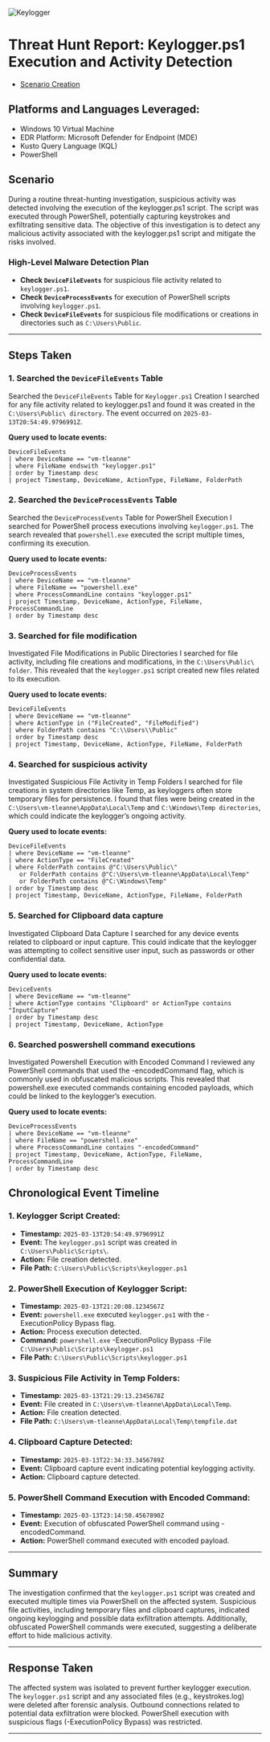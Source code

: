 ![Keylogger](https://github.com/user-attachments/assets/a3ef6721-4b38-4d7b-8cde-b8439e3157ec)

# Threat Hunt Report: Keylogger.ps1 Execution and Activity Detection
- [Scenario Creation](https://github.com/tleanne1/threat-hunting-scenario-keylogger/blob/main/threat-hunting-scenario-keylogge-creation.md)

## Platforms and Languages Leveraged:
- Windows 10 Virtual Machine
- EDR Platform: Microsoft Defender for Endpoint (MDE)
- Kusto Query Language (KQL)
- PowerShell

## Scenario

During a routine threat-hunting investigation, suspicious activity was detected involving the execution of the keylogger.ps1 script. The script was executed through PowerShell, potentially capturing keystrokes and exfiltrating sensitive data. The objective of this investigation is to detect any malicious activity associated with the keylogger.ps1 script and mitigate the risks involved.

### High-Level Malware Detection Plan
- **Check `DeviceFileEvents`** for suspicious file activity related to `keylogger.ps1`.
- **Check `DeviceProcessEvents`** for execution of PowerShell scripts involving `keylogger.ps1`.
- **Check `DeviceFileEvents`** for suspicious file modifications or creations in directories such as `C:\Users\Public`.

---

## Steps Taken

### 1. Searched the `DeviceFileEvents` Table

Searched the `DeviceFileEvents` Table for `Keylogger.ps1` Creation I searched for any file activity related to keylogger.ps1 and found it was created in the `C:\Users\Public\ directory`. The event occurred on `2025-03-13T20:54:49.9796991Z`.

**Query used to locate events:**

```kql
DeviceFileEvents
| where DeviceName == "vm-tleanne"
| where FileName endswith "keylogger.ps1"
| order by Timestamp desc
| project Timestamp, DeviceName, ActionType, FileName, FolderPath
```

### 2. Searched the `DeviceProcessEvents` Table

Searched the `DeviceProcessEvents` Table for PowerShell Execution I searched for PowerShell process executions involving `keylogger.ps1`. The search revealed that `powershell.exe` executed the script multiple times, confirming its execution.

**Query used to locate events:**

```kql
DeviceProcessEvents
| where DeviceName == "vm-tleanne"
| where FileName == "powershell.exe"
| where ProcessCommandLine contains "keylogger.ps1"
| project Timestamp, DeviceName, ActionType, FileName, ProcessCommandLine
| order by Timestamp desc
```

### 3. Searched for file modification

Investigated File Modifications in Public Directories I searched for file activity, including file creations and modifications, in the `C:\Users\Public\ folder`. This revealed that the `keylogger.ps1` script created new files related to its execution.

**Query used to locate events:**

```kql
DeviceFileEvents
| where DeviceName == "vm-tleanne"
| where ActionType in ("FileCreated", "FileModified")
| where FolderPath contains "C:\\Users\\Public"
| order by Timestamp desc
| project Timestamp, DeviceName, ActionType, FileName, FolderPath
```

### 4. Searched for suspicious activity

Investigated Suspicious File Activity in Temp Folders I searched for file creations in system directories like Temp, as keyloggers often store temporary files for persistence. I found that files were being created in the `C:\Users\vm-tleanne\AppData\Local\Temp` and `C:\Windows\Temp directories`, which could indicate the keylogger’s ongoing activity.

**Query used to locate events:**

```kql
DeviceFileEvents
| where DeviceName == "vm-tleanne"
| where ActionType == "FileCreated"
| where FolderPath contains @"C:\Users\Public\" 
   or FolderPath contains @"C:\Users\vm-tleanne\AppData\Local\Temp"
   or FolderPath contains @"C:\Windows\Temp"
| order by Timestamp desc
| project Timestamp, DeviceName, ActionType, FileName, FolderPath
```

### 5. Searched for Clipboard data capture

Investigated Clipboard Data Capture I searched for any device events related to clipboard or input capture. This could indicate that the keylogger was attempting to collect sensitive user input, such as passwords or other confidential data.

**Query used to locate events:**

```kql
DeviceEvents
| where DeviceName == "vm-tleanne"
| where ActionType contains "Clipboard" or ActionType contains "InputCapture"
| order by Timestamp desc
| project Timestamp, DeviceName, ActionType
```


### 6. Searched poswershell command executions

Investigated Powershell Execution with Encoded Command I reviewed any PowerShell commands that used the -encodedCommand flag, which is commonly used in obfuscated malicious scripts. This revealed that powershell.exe executed commands containing encoded payloads, which could be linked to the keylogger’s execution.

**Query used to locate events:**

```kql
DeviceProcessEvents
| where DeviceName == "vm-tleanne"
| where FileName == "powershell.exe"
| where ProcessCommandLine contains "-encodedCommand"
| project Timestamp, DeviceName, ActionType, FileName, ProcessCommandLine
| order by Timestamp desc
```


## Chronological Event Timeline

### 1. Keylogger Script Created:

- **Timestamp:** `2025-03-13T20:54:49.9796991Z`
- **Event:** The `keylogger.ps1` script was created in `C:\Users\Public\Scripts\`.
- **Action:** File creation detected.
- **File Path:** `C:\Users\Public\Scripts\keylogger.ps1`

### 2. PowerShell Execution of Keylogger Script:

- **Timestamp:** `2025-03-13T21:20:08.1234567Z`
- **Event:** `powershell.exe` executed `keylogger.ps1` with the -ExecutionPolicy Bypass flag.
- **Action:** Process execution detected.
- **Command:** `powershell.exe` -ExecutionPolicy Bypass -File `C:\Users\Public\Scripts\keylogger.ps1`
- **File Path:** `C:\Users\Public\Scripts\keylogger.ps1`

### 3. Suspicious File Activity in Temp Folders:

- **Timestamp:** `2025-03-13T21:29:13.2345678Z`
- **Event:** File created in `C:\Users\vm-tleanne\AppData\Local\Temp`.
- **Action:** File creation detected.
- **File Path:** `C:\Users\vm-tleanne\AppData\Local\Temp\tempfile.dat`

### 4. Clipboard Capture Detected:

- **Timestamp:** `2025-03-13T22:34:33.3456789Z`
- **Event:** Clipboard capture event indicating potential keylogging activity.
- **Action:**  Clipboard capture detected.


### 5. PowerShell Command Execution with Encoded Command:

- **Timestamp:** `2025-03-13T23:14:50.4567890Z`
- **Event:** Execution of obfuscated PowerShell command using -encodedCommand.
- **Action:** PowerShell command executed with encoded payload.

---

## Summary

The investigation confirmed that the `keylogger.ps1` script was created and executed multiple times via PowerShell on the affected system. Suspicious file activities, including temporary files and clipboard captures, indicated ongoing keylogging and possible data exfiltration attempts. Additionally, obfuscated PowerShell commands were executed, suggesting a deliberate effort to hide malicious activity.

---

## Response Taken

The affected system was isolated to prevent further keylogger execution.
The `keylogger.ps1` script and any associated files (e.g., keystrokes.log) were deleted after forensic analysis.
Outbound connections related to potential data exfiltration were blocked.
PowerShell execution with suspicious flags (-ExecutionPolicy Bypass) was restricted.

---
